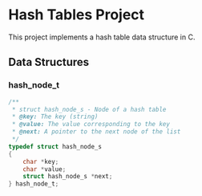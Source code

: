# Hash Tables Project

This project implements a hash table data structure in C.

## Data Structures

### hash_node_t
```c
/**
 * struct hash_node_s - Node of a hash table
 * @key: The key (string)
 * @value: The value corresponding to the key
 * @next: A pointer to the next node of the list
 */
typedef struct hash_node_s
{
    char *key;
    char *value;
    struct hash_node_s *next;
} hash_node_t;

